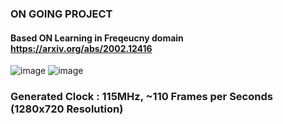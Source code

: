 ### ON GOING PROJECT 

#### Based ON Learning in Freqeucny domain https://arxiv.org/abs/2002.12416


![image](https://github.com/user-attachments/assets/95f59762-545a-4e83-b32d-5795d744aaf4)
![image](https://github.com/user-attachments/assets/e161187b-1ac4-43a6-b650-6f755a349406)

### Generated Clock : 115MHz, ~110 Frames per Seconds (1280x720 Resolution)
